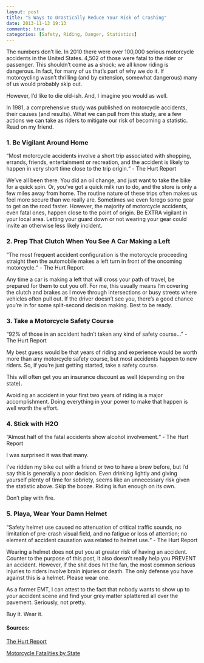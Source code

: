 ```yaml
---
layout: post
title: "5 Ways to Drastically Reduce Your Risk of Crashing"
date: 2013-11-13 19:13
comments: true
categories: [Safety, Riding, Danger, Statistics]
---
```



<p>The numbers don’t lie. In 2010 there were over 100,000 serious motorcycle accidents in the United States. 
4,502 of those were fatal to the rider or passenger. This shouldn’t come as a shock; we all know riding is dangerous. 
In fact, for many of us that’s part of why we do it. If motorcycling wasn’t thrilling 
(and by extension, somewhat dangerous) many of us would probably skip out.</p>

<p>However, I’d like to die old-ish. And, I imagine you would as well.</p> 

<p>In 1981, a comprehensive study was published on motorcycle accidents, 
their causes (and results). What we can pull from this study, are a few actions we can take as 
riders to mitigate our risk of becoming a statistic. Read on my friend.</p>

<h3>1. Be Vigilant Around Home</h3>
<blockqote>“Most motorcycle accidents involve a short trip associated with shopping, errands, friends, entertainment or recreation, 
and the accident is likely to happen in very short time close to the trip origin.“ - The Hurt Report</blockquote>

<p>We’ve all been there. You did an oil change, and just want to take the bike for a quick spin. 
Or, you’ve got a quick milk run to do, and the store is only a few miles away from home. The routine nature of these 
trips often makes us feel more secure than we really are. Sometimes we even forego some gear to get on the road faster. 
However, the majority of motorcycle accidents, even fatal ones, happen close to the point of origin. 
Be EXTRA vigilant in your local area. Letting your guard down or not wearing your gear could invite an otherwise less likely incident.</p> 

<h3>2. Prep That Clutch When You See A Car Making a Left</h3>
<blockqote>“The most frequent accident configuration is the motorcycle proceeding straight then the automobile 
makes a left turn in front of the oncoming motorcycle.“ - The Hurt Report</blockquote>

<p>Any time a car is making a left that will cross your path of travel, be prepared for them to cut you off. 
For me, this usually means I’m covering the clutch and brakes as I move through intersections or busy streets 
where vehicles often pull out. If the driver doesn’t see you, there’s a good chance you’re in for some split-second 
decision making. Best to be ready.</p>


<h3>3. Take a Motorcycle Safety Course</h3>
<blockqote>“92% of those in an accident hadn’t taken any kind of safety course...” - The Hurt Report</blockquote>

<p>My best guess would be that years of riding and experience would be worth more than any motorcycle 
safety course, but most accidents happen to new riders. So, if you’re just getting started, take a safety course.</p> 

<p>This will often get you an insurance discount as well (depending on the state).</p>

<p>Avoiding an accident in your first two years of riding is a major accomplishment. 
Doing everything in your power to make that happen is well worth the effort.</p>

<h3>4. Stick with H2O</h3>
<blockqote>“Almost half of the fatal accidents show alcohol involvement.“ - The Hurt Report</blockquote>
<p>I was surprised it was that many.</p> 

<p>I’ve ridden my bike out with a friend or two to have a brew before, but I’d say this is 
generally a poor decision. Even drinking lightly and giving yourself plenty of time for sobriety, 
seems like an unnecessary risk given the statistic above. Skip the booze. Riding is fun enough on its own.</p> 

<p>Don’t play with fire.</p>

<h3>5. Playa, Wear Your Damn Helmet</h3>
<blockqote>“Safety helmet use caused no attenuation of critical traffic sounds, no limitation of pre-crash 
visual field, and no fatigue or loss of attention; no element of accident causation was related to helmet use.“ - The Hurt Report</blockquote>

<p>Wearing a helmet does not put you at greater risk of having an accident. Counter to the purpose of 
this post, it also doesn’t really help you PREVENT an accident. However, if the shit does hit the fan, 
the most common serious injuries to riders involve brain injuries or death. The only defense you have against this is a helmet. Please wear one.</p> 

<p>As a former EMT, I can attest to the fact that nobody wants to show up to your accident scene and 
find your grey matter splattered all over the pavement. Seriously, not pretty.</p>

<p>Buy it. Wear it.</p>

<h4>Sources:</h4>
<p><a href="http://commons.wikimedia.org/wiki/File:MOTORCYCLE_ACCIDENT_CAUSE_FACTORS_AND_IDENTIFICATION_OF_COUNTERMEASURES_VOLUME_I-_TECHNICAL_REPORT.pdf">The Hurt Report</a></p>
<p><a href="http://exchange.aaa.com/wp-content/uploads/2012/07/Motorcycle-Fatalities-by-State.pdf">Motorcycle Fatalities by State</a></p>


